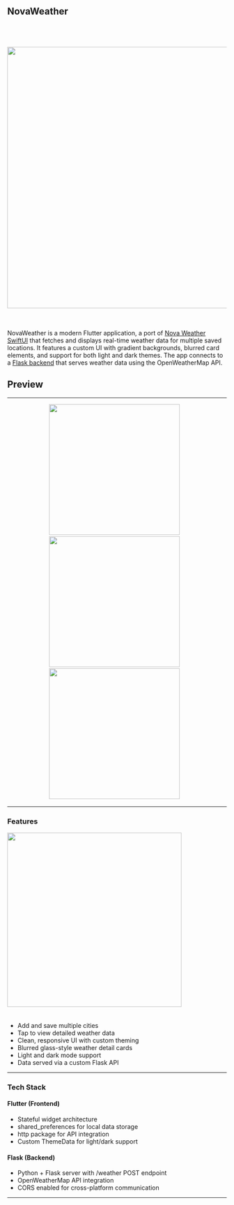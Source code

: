 
## **NovaWeather**

<div align="center">
  <br><br><br><img src="https://github.com/user-attachments/assets/264b2810-3288-495a-94c8-8fde0f003b82" width="600"/><br><br><br>
</div>

NovaWeather is a modern Flutter application, a port of [Nova Weather SwiftUI](https://github.com/ZackOverend/NovaWeather) that fetches and displays real-time weather data for multiple saved locations. It features a custom UI with gradient backgrounds, blurred card elements, and support for both light and dark themes. The app connects to a [Flask backend](https://github.com/ZackOverend/novaweather-backend) that serves weather data using the OpenWeatherMap API.

## Preview
---

<div align="center">
  
  <img src="https://github.com/user-attachments/assets/5696ca79-0311-4917-9db3-15d5981c7ea6" width="300"/>&nbsp;&nbsp;&nbsp;
    <img src="https://github.com/user-attachments/assets/90458d76-2f55-455b-aad8-59dd0e6f2339" width="300"/>&nbsp;&nbsp;&nbsp;
  <img src="https://github.com/user-attachments/assets/98315585-607d-4178-b4e6-f27929450cff" width="300"/>&nbsp;&nbsp;&nbsp;

</div>

---

### **Features**
  <img src="https://github.com/user-attachments/assets/383ec11a-f1ad-401a-9567-01d993765ed8" width="400"/>&nbsp;&nbsp;&nbsp;
  <br><br>

- Add and save multiple cities
- Tap to view detailed weather data
- Clean, responsive UI with custom theming
- Blurred glass-style weather detail cards
- Light and dark mode support
- Data served via a custom Flask API

---

### **Tech Stack**

#### **Flutter (Frontend)**

- Stateful widget architecture
- shared_preferences for local data storage
- http package for API integration
- Custom ThemeData for light/dark support
#### **Flask (Backend)**

- Python + Flask server with /weather POST endpoint
- OpenWeatherMap API integration
- CORS enabled for cross-platform communication

---
